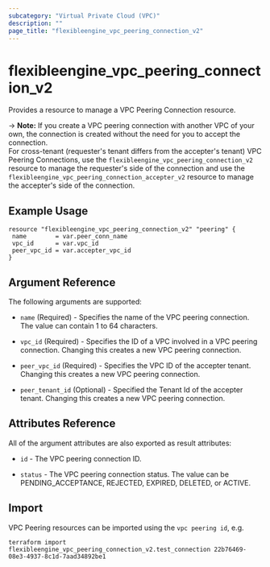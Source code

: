 ```yaml
---
subcategory: "Virtual Private Cloud (VPC)"
description: ""
page_title: "flexibleengine_vpc_peering_connection_v2"
---
```


# flexibleengine_vpc_peering_connection_v2

Provides a resource to manage a VPC Peering Connection resource.

-> **Note:** If you create a VPC peering connection with another VPC of your own, the connection is created without
  the need for you to accept the connection.  
  For cross-tenant (requester's tenant differs from the accepter's tenant) VPC Peering Connections,
  use the `flexibleengine_vpc_peering_connection_v2` resource to manage the requester's side of the connection and
  use the `flexibleengine_vpc_peering_connection_accepter_v2` resource to manage the accepter's side of the connection.

## Example Usage

 ```hcl
resource "flexibleengine_vpc_peering_connection_v2" "peering" {
  name        = var.peer_conn_name
  vpc_id      = var.vpc_id
  peer_vpc_id = var.accepter_vpc_id
}
 ```

## Argument Reference

The following arguments are supported:

* `name` (Required) - Specifies the name of the VPC peering connection. The value can contain 1 to 64 characters.

* `vpc_id` (Required) - Specifies the ID of a VPC involved in a VPC peering connection.
  Changing this creates a new VPC peering connection.

* `peer_vpc_id` (Required) - Specifies the VPC ID of the accepter tenant. Changing this creates a new VPC peering connection.

* `peer_tenant_id` (Optional) - Specified the Tenant Id of the accepter tenant. Changing this creates a new VPC peering connection.
  
## Attributes Reference

All of the argument attributes are also exported as
result attributes:

* `id` - The VPC peering connection ID.

* `status` - The VPC peering connection status. The value can be PENDING_ACCEPTANCE, REJECTED, EXPIRED, DELETED, or ACTIVE.

## Import

VPC Peering resources can be imported using the `vpc peering id`, e.g.

```
terraform import flexibleengine_vpc_peering_connection_v2.test_connection 22b76469-08e3-4937-8c1d-7aad34892be1
```
